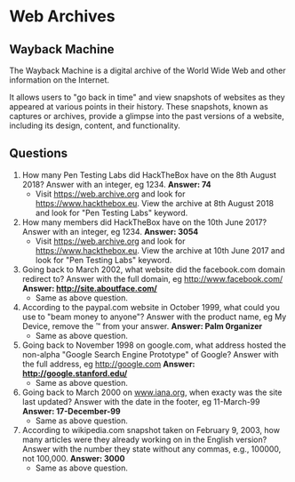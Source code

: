 # Web Archives
## Wayback Machine
The Wayback Machine is a digital archive of the World Wide Web and other information on the Internet.

It allows users to "go back in time" and view snapshots of websites as they appeared at various points in their history. These snapshots, known as captures or archives, provide a glimpse into the past versions of a website, including its design, content, and functionality.

## Questions
1. How many Pen Testing Labs did HackTheBox have on the 8th August 2018? Answer with an integer, eg 1234. **Answer: 74**
   - Visit https://web.archive.org and look for https://www.hackthebox.eu. View the archive at 8th August 2018 and look for "Pen Testing Labs" keyword.
2. How many members did HackTheBox have on the 10th June 2017? Answer with an integer, eg 1234. **Answer: 3054**
   - Visit https://web.archive.org and look for https://www.hackthebox.eu. View the archive at 10th June 2017 and look for "Pen Testing Labs" keyword.
3. Going back to March 2002, what website did the facebook.com domain redirect to? Answer with the full domain, eg http://www.facebook.com/ **Answer: http://site.aboutface.com/**
   - Same as above question.
4. According to the paypal.com website in October 1999, what could you use to "beam money to anyone"? Answer with the product name, eg My Device, remove the ™ from your answer. **Answer: Palm 0rganizer**
   - Same as above question.
5. Going back to November 1998 on google.com, what address hosted the non-alpha "Google Search Engine Prototype" of Google? Answer with the full address, eg http://google.com **Answer: http://google.stanford.edu/**
   - Same as above question.
6. Going back to March 2000 on www.iana.org, when exacty was the site last updated? Answer with the date in the footer, eg 11-March-99 **Answer: 17-December-99**
   - Same as above question.
7. According to wikipedia.com snapshot taken on February 9, 2003, how many articles were they already working on in the English version? Answer with the number they state without any commas, e.g., 100000, not 100,000. **Answer: 3000**
   - Same as above question.